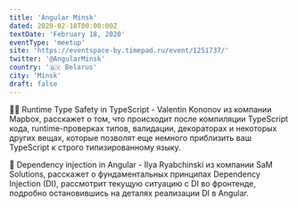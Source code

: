 ```yaml
---
title: 'Angular Minsk'
dated: 2020-02-18T00:00:00Z
textDate: 'February 18, 2020'
eventType: 'meetup'
site: 'https://eventspace-by.timepad.ru/event/1251737/'
twitter: '@AngularMinsk'
country: '🇧🇾 Belarus'
city: 'Minsk'
draft: false
---
```


🏃‍♂️ Runtime Type Safety in TypeScript - Valentin Kononov из компании Mapbox, расскажет о том, что происходит после компиляции TypeScript кода, runtime-проверках типов, валидации, декораторах и некоторых других вещах, которые позволят еще немного приблизить ваш TypeScript к строго типизированному языку.

💉 Dependency injection in Angular - Ilya Ryabchinski из компании SaM Solutions,
расскажет о фундаментальных принципах Dependency Injection (DI), рассмотрит текущую ситуацию с DI во фронтенде, подробно остановившись на деталях реализации DI в Angular. 